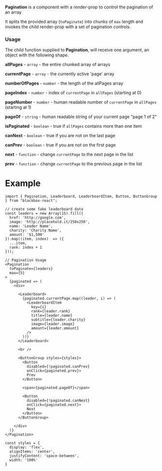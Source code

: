 __Pagination__ is a component with a render-prop to control the pagination of an array

It splits the provided array (`toPaginate`) into chunks of `max` length and invokes the child render-prop with a set of pagination controls.


### Usage

The child function supplied to __Pagination__, will receive one argument, an object with the following shape.

**allPages** - `array` - the entire chunked array of arrays

**currentPage** - `array` - the currently active 'page' array

**numberOfPages** - `number` - the length of the allPages array

**pageIndex** - `number` - index of `currentPage` in `allPages` (starting at 0)

**pageNumber** - `number` - human readable number of `currentPage` in `allPages` (starting at 1)

**pageOf** - `string` - human readable string of your current page "page 1 of 2"

**isPaginated** - `boolean` - true if `allPages` contains more than one item

**canNext** - `boolean` - true if you are not on the last page

**canPrev** - `boolean` - true if you are not on the first page

**next** - `function` - change `currentPage` to the next page in the list

**prev** - `function` - change `currentPage` to the previous page in the list


# Example

```
import { Pagination, Leaderboard, LeaderboardItem, Button, ButtonGroup } from "blackbox-react";

// create some fake leaderboard data
const leaders = new Array(15).fill({
  href: 'http://google.com',
  image: 'http://placehold.it/250x250',
  name: 'Leader Name',
  charity: 'Charity Name',
  amount: '$1,500'
}).map((item, index)  => ({
  ...item,
  rank: index + 1
}));

// Pagination Usage
<Pagination
  toPaginate={leaders}
  max={5}
>
  {paginated => (
    <div>

      <Leaderboard>
        {paginated.currentPage.map((leader, i) => (
          <LeaderboardItem
            key={i}
            rank={leader.rank}
            title={leader.name}
            subtitle={leader.charity}
            image={leader.image}
            amount={leader.amount}
          />
        ))}
      </Leaderboard>

      <br />

      <ButtonGroup styles={styles}>
        <Button
          disabled={!paginated.canPrev}
          onClick={paginated.prev}>
          Prev
        </Button>

        <span>{paginated.pageOf}</span>

        <Button
          disabled={!paginated.canNext}
          onClick={paginated.next}>
          Next
        </Button>
      </ButtonGroup>

    </div>
  )}
</Pagination>

const styles = {
  display: 'flex',
  alignItems: 'center',
  justifyContent: 'space-between',
  width: '100%'
}
```
